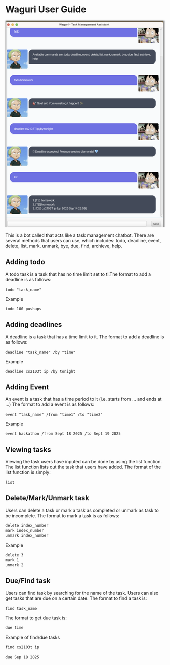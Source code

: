 # Waguri User Guide

![Alt text](/docs/Ui.png)

This is a bot called that acts like a task management chatbot. 
There are several methods that users can use, which includes: todo, deadline, event, delete, list, mark, unmark, bye, due, find, archieve, help.

## Adding todo

A todo task is a task that has no time limit set to ti.The format to add a deadline is as follows:

    todo "task_name" 

Example

    todo 100 pushups

## Adding deadlines

A deadline is a task that has a time limit to it. The format to add a deadline is as follows:

    deadline "task_name" /by "time"

Example

    deadline cs2103t ip /by tonight

## Adding Event

An event is a task that has a time period to it (i.e. starts from ... and ends at ...) 
The format to add a event is as follows:

    event "task_name" /from "time1" /to "time2"

Example

    event hackathon /from Sept 18 2025 /to Sept 19 2025


## Viewing tasks

Viewing the task users have inputed can be done by using the list function. The list function lists out the task that users have added.
The format of the list function is simply:

    list

## Delete/Mark/Unmark task

Users can delete a task or mark a task as completed or unmark as task to be incomplete. 
The format to mark a task is as follows:

    delete index_number
    mark index_number
    unmark index_number

Example

    delete 3
    mark 1
    unmark 2

## Due/Find task

Users can find task by searching for the name of the task. Users can also get tasks that are due on a certain date.
The format to find a task is:

    find task_name

The format to get due task is:

    due time

Example of find/due tasks

    find cs2103t ip

    due Sep 18 2025

